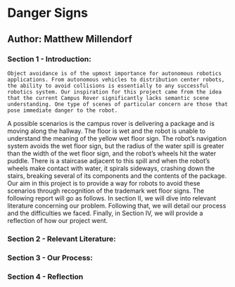 # Danger Signs

## Author: Matthew Millendorf 

### Section 1 - Introduction: 

	Object avoidance is of the upmost importance for autonomous robotics applications. From autonomous vehicles to distribution center robots, the ability to avoid collisions is essentially to any successful robotics system. Our inspiration for this project came from the idea that the current Campus Rover significantly lacks semantic scene understanding. One type of scenes of particular concern are those that pose immediate danger to the robot. 
A possible scenarios is the campus rover is delivering a package and is moving along the hallway. The floor is wet and the robot is unable to understand the meaning of the yellow wet floor sign. The robot’s navigation system avoids the wet floor sign, but the radius of the water spill is greater than the width of the wet floor sign, and the robot’s wheels hit the water puddle. There is a staircase adjacent to this spill and when the robot’s wheels make contact with water, it spirals sideways, crashing down the stairs, breaking several of its components and the contents of the package. Our aim in this project is to provide a way for robots to avoid these scenarios through recognition of the trademark wet floor signs. 
	The following report will go as follows. In section II, we will dive into relevant literature concerning our problem. Following that, we will detail our process and the difficulties we faced. Finally, in Section IV, we will provide a reflection of how our project went. 

[ ]('../images/test1.png') 

### Section 2 - Relevant Literature:

### Section 3 - Our Process:

### Section 4 - Reflection 


